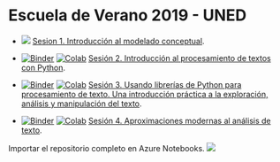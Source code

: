 # Escuela de Verano 2019 - UNED
- [<img src="https://img.shields.io/badge/download-PDF-green.svg">](https://github.com/linhd-postdata/summer-school2019/raw/master/Sesi%C3%B3n_1_Introducci%C3%B3n_al_modelado_conceptual.pdf) [Sesion 1. Introducción al modelado conceptual](https://github.com/linhd-postdata/summer-school2019/blob/master/Sesi%C3%B3n_1_Introducci%C3%B3n_al_modelado_conceptual.pdf).

- [![Binder](https://mybinder.org/badge.svg)](https://mybinder.org/v2/gh/linhd-postdata/summer-school2019/master?filepath=Sesión_2_Introducción_al_procesamiento_de_textos_con_Python.ipynb)
[![Colab](https://colab.research.google.com/assets/colab-badge.svg)](https://colab.research.google.com/github/linhd-postdata/summer-school2019/blob/master/Sesión_2_Introducción_al_procesamiento_de_textos_con_Python.ipynb) [Sesión 2. Introducción al procesamiento de textos con Python](https://nbviewer.jupyter.org/github/linhd-postdata/summer-school2019/blob/master/Sesi%C3%B3n_2_Introducci%C3%B3n_al_procesamiento_de_textos_con_Python.ipynb).

- [![Binder](https://mybinder.org/badge.svg)](https://mybinder.org/v2/gh/linhd-postdata/summer-school2019/master?filepath=Sesión_3_Usando_librerías_de_Python_para_procesamiento_de_texto_Una_introducción_práctica_a_la_exploración%2C_análisis_y_manipulación_del_texto.ipynb)
[![Colab](https://colab.research.google.com/assets/colab-badge.svg)](https://colab.research.google.com/github/linhd-postdata/summer-school2019/blob/master/Sesión_3_Usando_librerías_de_Python_para_procesamiento_de_texto_Una_introducción_práctica_a_la_exploración%2C_análisis_y_manipulación_del_texto.ipynb) [Sesión 3. Usando librerías de Python para procesamiento de texto. Una introducción práctica a la exploración, análisis y manipulación del texto](https://nbviewer.jupyter.org/github/linhd-postdata/summer-school2019/blob/master/Sesión_3_Usando_librerías_de_Python_para_procesamiento_de_texto_Una_introducción_práctica_a_la_exploración%2C_análisis_y_manipulación_del_texto.ipynb).

- [![Binder](https://mybinder.org/badge.svg)](https://mybinder.org/v2/gh/linhd-postdata/summer-school2019/master?filepath=Sesión_4_Aproximaciones_modernas_al_análisis_de_texto.ipynb)
[![Colab](https://colab.research.google.com/assets/colab-badge.svg)](https://colab.research.google.com/github/linhd-postdata/summer-school2019/blob/master/Sesión_4_Aproximaciones_modernas_al_análisis_de_texto.ipynb) [Sesión 4. Aproximaciones modernas al análisis de texto](https://nbviewer.jupyter.org/github/linhd-postdata/summer-school2019/blob/master/Sesión_4_Aproximaciones_modernas_al_análisis_de_texto.ipynb).

Importar el repositorio completo en Azure Notebooks. <a href="https://notebooks.azure.com/import/gh/linhd-postdata/summer-school2019" rel="nofollow"><img src="https://notebooks.azure.com/launch.png" border="0" data-canonical-src="https://notebooks.azure.com/launch.png"></a>
